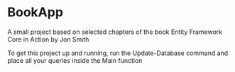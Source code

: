# BookApp
A small project based on selected chapters of the book Entity Framework Core in Action by Jon Smith

To get this project up and running, run the Update-Database command and place all your queries inside the Main function